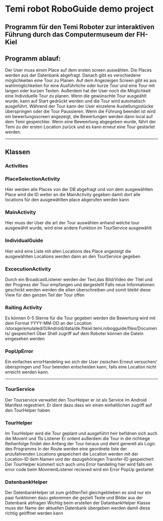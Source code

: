 # Temi robot RoboGuide demo project

## Programm für den Temi Roboter zur interaktiven Führung durch das Computermuseum der FH-Kiel

## Programm ablauf:

Der User muss einen Place auf dem ersten screen auswählen. Die Places werden aus der Datenbank abgefragt.
Danach gibt es verschiedene möglichkeiten eine Tour zu Planen.
Auf dem Angezeigen Screen gibt es aus wahlmöglichkeiten für eine Ausführliche oder kurze Tour und eine Tour mit langen oder kurzen Texten.
Außerdem hat der User noch die Möglichkeit eine Individuelle Tour zu planen.
Wenn die gewünschte Tour ausgeählt wurde, kann auf Start gedrückt werden und die Tour wird automatisch ausgeführt. 
Während der Tour kann der User einzelene Austellungsstücke überspringen oder die Tour Paussieren.
Wenn die Führung beendet ist wird ein bewertungsscreen angezeigt, die Bewertungen werden dann local auf dem Temi gespeichter.
Wenn eine Beweertung abgegeben wurde, fährt der Temi zu der ersten Location zurück und es kann erneut eine Tour gestartet werden.

---


## Klassen
### Activities
### PlaceSelectionActivity
Hier werden alle Places von der DB abgefragt und von dem ausgewählten Place wird die ID weiter an die MainActivity gegeben damit dort alle locations für den ausgewählten place abgerufen werden kann

### MainActivity
Hier muss der User die art der Tour auswählen anhand welche tour ausgewählt wurde, wird eine andere Funktion im TourService ausgewählt

### IndividualGuide
Hier wird eine Liste mit allen Locations des Place angezeigt die ausgewählten Locations werden dann an den TourService gegeben

### ExcecutionActivity
Durch ein BroadcastListener werden der Text,das Bild/Video der Titel und der Progress der Tour empfangen und dargestellt
Falls neue Informationen geschickt werden werden die alten überschreiben und somit bleibt diese View für den ganzen Teil der Tour offen 

### Raiting Activity
Es können 0-5 Sterne für die Tour gegeben werden die Bewertung wird mit dem Format YYYY-MM-DD an der Location  /storage/emulated/0/Android/data/de.fhkiel.temi.robogguide/files/Documents/
gespeichert Über Shell zugriff auf dem Roboter können die Datein eingesehen werden

### PopUpError
Ein einfaches errorHandeling wo sich der User zwischen Erneut versuchen/ überspringen und Tour beenden entscheiden kann, falls eine Location nicht erreicht werden kann.

---

### TourService
Der Tourservice verwaltet den TourHelper er ist als Service im Android Manifest regestriert. 
Er dient dazu dass wir einen einhaltlichen zugriff auf den TourHelper haben

### TourHelper
Im TourHelper wird die Tour geplant und ausgeführt heir befidnen sich auch die Movent und Tts Listener
Er ordent außerdem die Tour in die richtiege Reihenfolge findet den Anfang der Tour heraus und dient generell als Logic des Programms
In der Route werden eine geordnete liste der anzufahrenden Locations gespeichert die Location werden mit der Location-ID dem Namen und der dazugehöriegen Transfer-ID gespeichert
Der TourHelper kümmert sich auch ums Error handeling hier wird falls ein error code beim MovmentListener recieved wird ein Error PopUp gestartet

### DatenbankHelper
Der DatenbankHelper ist zum größtenTeil gleichgeblieben es sind nur ein paar funktionen dazu gekommen die gezielt Texte und Bilder aus der Datenbank abfragen
Wichtig beim erstellen der DatanbankHelper Klasse muss der Name der aktuellen Datenbank übergeben werden damit diese richtig geöffnet werden kann  
